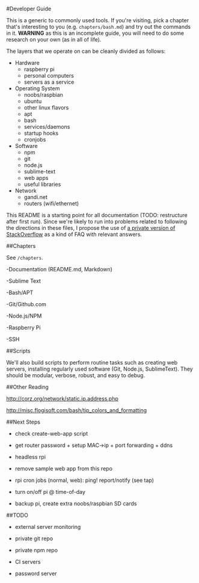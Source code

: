#Developer Guide

This is a generic to commonly used tools. If you're visiting, pick a chapter that's interesting to you (e.g. `chapters/bash.md`) and try out the commands in it. **WARNING** as this is an incomplete guide, you will need to do some research on your own (as in all of life).

The layers that we operate on can be cleanly divided as follows:

- Hardware
	- raspberry pi
	- personal computers
	- servers as a service
- Operating System
	- noobs/raspbian
	- ubuntu
	- other linux flavors
	- apt
	- bash
	- services/daemons
	- startup hooks
	- cronjobs
- Software
	- npm
	- git
	- node.js
	- sublime-text
	- web apps
	- useful libraries
- Network
	- gandi.net
	- routers (wifi/ethernet)


This README is a starting point for all documentation (TODO: restructure after first run). Since we're likely to run into problems related to following the directions in these files, I propose the use of [a private version of StackOverflow](https://stackoverflow.com/channels) as a kind of FAQ with relevant answers.


##Chapters

See `/chapters`.

-Documentation (README.md, Markdown)

-Sublime Text

-Bash/APT

-Git/Github.com

-Node.js/NPM

-Raspberry Pi

-SSH


##Scripts

We'll also build scripts to perform routine tasks such as creating web servers, installing regularly used software (Git, Node.js, SublimeText). They should be modular, verbose, robust, and easy to debug.


##Other Reading

http://corz.org/network/static.ip.address.php

http://misc.flogisoft.com/bash/tip_colors_and_formatting

##Next Steps

- check create-web-app script

- get router password + setup MAC->ip + port forwarding + ddns

- headless rpi

- remove sample web app from this repo

- rpi cron jobs (normal, web): ping! report/notify (see tap)

- turn on/off pi @ time-of-day

- backup pi, create extra noobs/raspbian SD cards


##TODO

- external server monitoring

- private git repo

- private npm repo

- CI servers

- password server

















